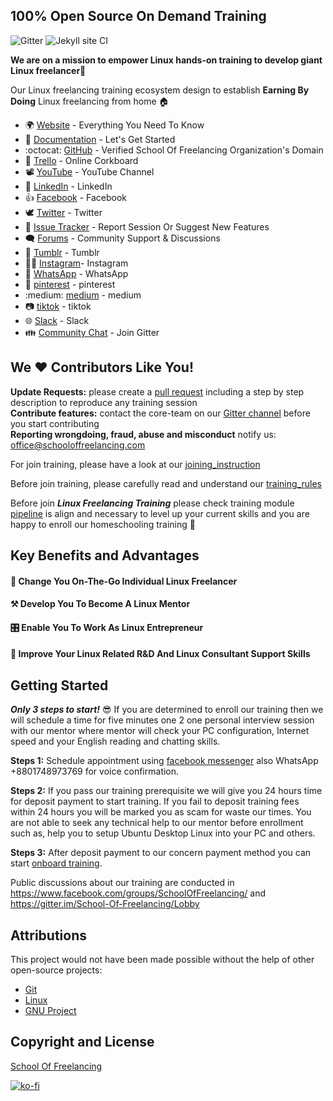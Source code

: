 ## 100% Open Source On Demand Training 
![Gitter](https://badges.gitter.im/School-Of-Freelancing/Lobby.svg)
![Jekyll site CI](https://github.com/SchoolOfFreelancing/BackOffice/workflows/Jekyll%20site%20CI/badge.svg?branch=master)

**We are on a mission to empower Linux hands-on training to develop giant Linux freelancer🐧** 

Our Linux freelancing training ecosystem design to establish **Earning By Doing** Linux freelancing from home 🏠

* 🌍 [Website](https://www.schooloffreelancing.com/) - Everything You Need To Know
* 📖 [Documentation](https://github.com/SchoolOfFreelancing/BackOffice/wiki) - Let's Get Started
* :octocat: [GitHub](https://github.com/SchoolOfFreelancing) - Verified School Of Freelancing Organization's Domain
* :rocket: [Trello](https://trello.com/b/RFo7GNdY/school-of-freelancing) - Online Corkboard
* :film_projector: [YouTube](https://www.youtube.com/channel/UCVPPcG_DnwE_L1YgiIGsSIA/sub_confirmation=1) - YouTube Channel  	
* :link: [LinkedIn](https://www.linkedin.com/company/school-of-freelancing) - LinkedIn
* 👍 [Facebook](https://www.facebook.com/SchoolOfFreelancing/) - Facebook
* 🕊 [Twitter](https://twitter.com/SchoolOfFreelan) - Twitter
* 🐞 [Issue Tracker](https://github.com/SchoolOfFreelancing/BackOffice/issues) - Report Session Or Suggest New Features
* 🗨 [Forums](https://www.facebook.com/groups/SchoolOfFreelancing/) - Community Support & Discussions
* :stars: [Tumblr](https://www.tumblr.com/blog/schooloffreelancing) - Tumblr
* 🤳🏻 [Instagram](https://www.instagram.com/schooloffreelancing/)- Instagram
* :iphone: [WhatsApp](https://wa.me/8801748973769) - WhatsApp
* :pushpin: [pinterest](https://www.pinterest.com/schooloffreelancing/) - pinterest
* :medium: [medium](https://medium.com/@schooloffreelancing) - medium
* :camera: [tiktok](https://www.tiktok.com/@schooloffreelancing) - tiktok
* :globe_with_meridians: [Slack](https://schooloffreelancing.slack.com/) - Slack
* 👪 [Community Chat](https://gitter.im/School-Of-Freelancing/Lobby) - Join Gitter

## We :heart: Contributors Like You!

**Update Requests:** please create a [pull request](https://github.com/SchoolOfFreelancing/BackOffice/pulls) including a step by step description to reproduce any training session  
**Contribute features:** contact the core-team on our [Gitter channel](https://gitter.im/School-Of-Freelancing/Lobby) before you start contributing   
**Reporting wrongdoing, fraud, abuse and misconduct** notify us: office@schooloffreelancing.com
  
For join training, please have a look at our [joining_instruction](https://docs.google.com/document/d/1ESFs4DZLt2xrtpGQFPynwps-2oZRZwF-5rv5EfqGANs/edit?usp=sharing)

Before join training, please carefully read and understand our [training_rules](https://docs.google.com/document/d/1UX8gTwFavlUjCqeD4lQ9r6LFY757v0ZbEj7rq3Nlek8/edit?usp=sharing)

Before join ***Linux Freelancing Training*** please check training module [pipeline](https://www.schooloffreelancing.com/Linux/) is align and necessary to level up your current skills and you are happy to enroll our homeschooling training 🏫

## Key Benefits and Advantages

#### 🐧 Change You On-The-Go Individual Linux Freelancer
#### ⚒ Develop You To Become A Linux Mentor
#### 🎛 Enable You To Work As Linux Entrepreneur
#### 🚀 Improve Your Linux Related R&D And Linux Consultant Support Skills


## Getting Started

_**Only 3 steps to start!**_ 😎
If you are determined to enroll our training then we will schedule a time for five minutes one 2 one personal interview session with our mentor where mentor will check your PC configuration, Internet speed and your English reading and chatting skills. 

**Steps 1:** Schedule appointment using [facebook messenger](https://www.facebook.com/SchoolOfFreelancing/) also WhatsApp +8801748973769 for voice  confirmation.

**Steps 2:** If you pass our training prerequisite we will give you 24 hours time for deposit payment to start training. If you fail to deposit training fees within 24 hours you will be marked you as scam for waste our times. You are not able to seek any technical help to our mentor before enrollment such as, help you to setup Ubuntu Desktop Linux into your PC and  others.  

**Steps 3:** After deposit payment to our concern payment method you can start [onboard training](https://trello.com/b/RFo7GNdY/school-of-freelancing). 

Public discussions about our training are conducted in https://www.facebook.com/groups/SchoolOfFreelancing/ and https://gitter.im/School-Of-Freelancing/Lobby

## Attributions
This project would not have been made possible without the help of other open-source projects:
* [Git](https://github.com/git/git)
* [Linux](https://github.com/torvalds/linux)
* [GNU Project](https://www.gnu.org/licenses/gpl-3.0.en.html)

## Copyright and License 
[School Of Freelancing](https://www.schooloffreelancing.com/) 


[![ko-fi](https://ko-fi.com/img/githubbutton_sm.svg)](https://ko-fi.com/L3L53CU1H)

  
